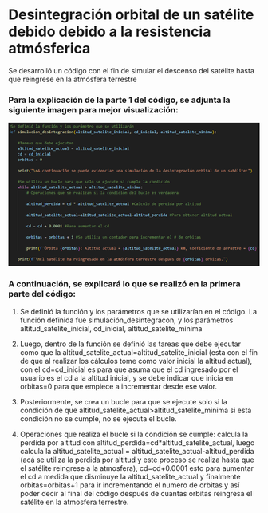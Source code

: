 # Desintegración orbital de un satélite debido debido a la resistencia atmósferica

Se desarrolló un código con el fin de simular el descenso del satélite hasta que reingrese en la atmósfera terrestre

### Para la explicación de la parte 1 del código, se adjunta la siguiente imagen para mejor visualización:
![Parte 1](image.png)

### A continuación, se explicará lo que se realizó en la primera parte del código:
1. Se definió la función y los parámetros que se utilizarían en el código. La función definida fue simulación_desintegracon, y los parámetros altitud_satelite_inicial, cd_inicial, altitud_satelite_minima 

2. Luego, dentro de la función se definió las tareas que debe ejecutar como que la altitud_satelite_actual=altitud_satelite_inicial (esta con el fin de que al realizar los cálculos tome como valor inicial la altitud actual), con el cd=cd_inicial es para que asuma que el cd ingresado por el usuario es el cd a la altitud inicial, y se debe indicar que inicia en orbitas=0 para que empiece a incrementar desde ese valor.

3. Posteriormente, se crea un bucle para que se ejecute solo si la condición de que altitud_satelite_actual>altitud_satelite_minima si esta condición no se cumple, no se ejecuta el bucle.

4. Operaciones que realiza el bucle si la condición se cumple: calcula la perdida por altitud con altitud_perdida=cd*altitud_satelite_actual, luego calcula la altitud_satelite_actual = altitud_satelite_actual-altitud_perdida (acá se utiliza la perdida por altitud y este proceso se realiza hasta que el satélite reingrese a la atmosfera), cd=cd+0.0001 esto para aumentar el cd a medida que disminuye la altitud_satelite_actual y finalmente orbitas=orbitas+1 para ir incrementando el numero de orbitas y así poder decir al final del código después de cuantas orbitas reingresa el satélite en la atmosfera terrestre. 


